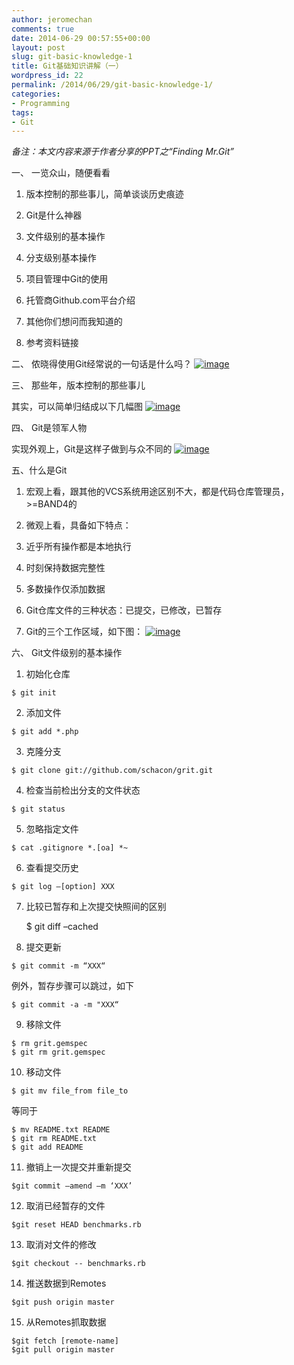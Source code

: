 ```yaml
---
author: jeromechan
comments: true
date: 2014-06-29 00:57:55+00:00
layout: post
slug: git-basic-knowledge-1
title: Git基础知识讲解（一）
wordpress_id: 22
permalink: /2014/06/29/git-basic-knowledge-1/
categories:
- Programming
tags:
- Git
---
```


_备注：本文内容来源于作者分享的PPT之“Finding Mr.Git”_

一、 一览众山，随便看看



	
  1. 版本控制的那些事儿，简单谈谈历史痕迹 

	
  2. Git是什么神器 

	
  3. 文件级别的基本操作 

	
  4. 分支级别基本操作 

	
  5. 项目管理中Git的使用 

	
  6. 托管商Github.com平台介绍 

	
  7. 其他你们想问而我知道的 

	
  8. 参考资料链接



二、 侬晓得使用Git经常说的一句话是什么吗？
[![image](http://blog.aboutcoder.com/wp-content/uploads/2013/08/image_thumb46.png)](http://blog.aboutcoder.com/wp-content/uploads/2013/08/image46.png)


三、 那些年，版本控制的那些事儿

其实，可以简单归结成以下几幅图
[![image](http://blog.aboutcoder.com/wp-content/uploads/2013/08/image_thumb47.png)](http://blog.aboutcoder.com/wp-content/uploads/2013/08/image47.png)


<!-- more -->四、 Git是领军人物
实现外观上，Git是这样子做到与众不同的
[![image](http://blog.aboutcoder.com/wp-content/uploads/2013/08/image_thumb48.png)](http://blog.aboutcoder.com/wp-content/uploads/2013/08/image48.png)


五、什么是Git 



	
  1. 宏观上看，跟其他的VCS系统用途区别不大，都是代码仓库管理员，>=BAND4的 

	
  2. 微观上看，具备如下特点：
1. 近乎所有操作都是本地执行
2. 时刻保持数据完整性
3. 多数操作仅添加数据 

	
  3. Git仓库文件的三种状态：已提交，已修改，已暂存 

	
  4. Git的三个工作区域，如下图：
[![image](http://blog.aboutcoder.com/wp-content/uploads/2013/08/image_thumb49.png)](http://blog.aboutcoder.com/wp-content/uploads/2013/08/image49.png)


六、 Git文件级别的基本操作



	
  1. 初始化仓库


    
    $ git init




	
  2. 添加文件


    
    $ git add *.php




	
  3. 克隆分支


    
    $ git clone git://github.com/schacon/grit.git




	
  4. 检查当前检出分支的文件状态


    
    $ git status




	
  5. 忽略指定文件


    
    $ cat .gitignore *.[oa] *~




	
  6. 查看提交历史


    
    $ git log –[option] XXX




	
  7. 比较已暂存和上次提交快照间的区别


    
     $ git diff –cached




	
  8. 提交更新


    
    $ git commit -m “XXX“


例外，暂存步骤可以跳过，如下

    
    $ git commit -a -m "XXX“




	
  9. 移除文件


    
    $ rm grit.gemspec
    $ git rm grit.gemspec




	
  10. 移动文件


    
    $ git mv file_from file_to


等同于

    
    $ mv README.txt README
    $ git rm README.txt
    $ git add README




	
  11. 撤销上一次提交并重新提交


    
    $git commit –amend –m ‘XXX’




	
  12. 取消已经暂存的文件


    
    $git reset HEAD benchmarks.rb




	
  13. 取消对文件的修改


    
    $git checkout -- benchmarks.rb




	
  14. 推送数据到Remotes


    
    $git push origin master




	
  15. 从Remotes抓取数据


    
    $git fetch [remote-name]
    $git pull origin master





